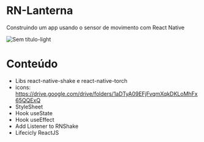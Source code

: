 # RN-Lanterna

Construindo um app usando o sensor de movimento com React Native

![Sem título-light](https://user-images.githubusercontent.com/90631238/172477708-0a1de038-bdd2-43d2-9939-4b88f55b46bc.png)

# Conteúdo
 - Libs react-native-shake e react-native-torch
 - icons: https://drive.google.com/drive/folders/1aDTyA09EFjFvqmXqkDKLoMhFx65QQExQ
 - StyleSheet
 - Hook useState
 - Hook useEffect
 - Add Listener to RNShake
 - Lifecicly ReactJS
